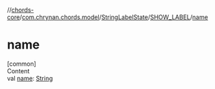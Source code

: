 //[chords-core](../../../../index.md)/[com.chrynan.chords.model](../../index.md)/[StringLabelState](../index.md)/[SHOW_LABEL](index.md)/[name](name.md)



# name  
[common]  
Content  
val [name](name.md): [String](https://kotlinlang.org/api/latest/jvm/stdlib/kotlin/-string/index.html)  




